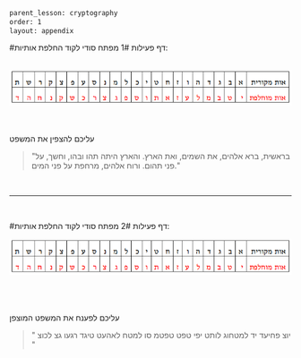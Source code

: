 ```
parent_lesson: cryptography
order: 1
layout: appendix
```

#דף פעילות 1#
מפתח סודי לקוד החלפת אותיות:
<br>
<br>

<div id="container" align="center">
  <img src="img07.png" title=""/>
</div>
<br>
<br>

עליכם להצפין את המשפט

> "בראשית, ברא אלהים, את השמים, ואת הארץ. והארץ היתה תהו ובהו, וחשך, על פני תהום. ורוח אלהים, מרחפת על פני המים."

<br>

---------------
<br>

#דף פעילות 2#
מפתח סודי לקוד החלפת אותיות:
<div id="container" align="center">
  <img src="img07.png" title=""/>
</div>
<br>
<br>
<br>

עליכם לפענח את המשפט המוצפן
> " יוצ פחיעד יד למטחוג לותט יפי טפט טפטמ סו למטח לאהעט טיגד רגעו גצ לכוצ "
